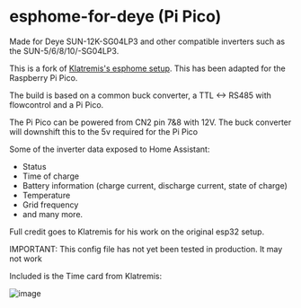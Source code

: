 # esphome-for-deye (Pi Pico)


Made for Deye SUN-12K-SG04LP3 and other compatible inverters such as the SUN-5/6/8/10/-SG04LP3.

This is a fork of [Klatremis's esphome setup](https://github.com/klatremis/esphome-for-deye). This has been adapted for the Raspberry Pi Pico.

The build is based on a common buck converter, a TTL <-> RS485 with flowcontrol and a Pi Pico.

The Pi Pico can be powered from CN2 pin 7&8 with 12V. The buck converter will downshift this to the 5v required for the Pi Pico

Some of the inverter data exposed to Home Assistant:

* Status
* Time of charge
* Battery information (charge current, discharge current, state of charge)
* Temperature
* Grid frequency
* and many more.

Full credit goes to Klatremis for his work on the original esp32 setup.

IMPORTANT: This config file has not yet been tested in production. It may not work

Included is the Time card from Klatremis:

![image](https://user-images.githubusercontent.com/22115157/211201343-1d54cada-4b2c-40b0-88c4-faf31e17fead.png)

